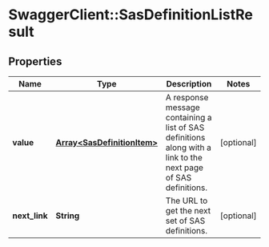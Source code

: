 # SwaggerClient::SasDefinitionListResult

## Properties
Name | Type | Description | Notes
------------ | ------------- | ------------- | -------------
**value** | [**Array&lt;SasDefinitionItem&gt;**](SasDefinitionItem.md) | A response message containing a list of SAS definitions along with a link to the next page of SAS definitions. | [optional] 
**next_link** | **String** | The URL to get the next set of SAS definitions. | [optional] 



